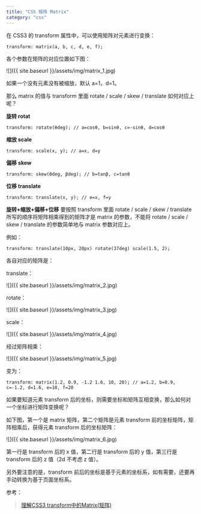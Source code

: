```yaml
---
title: "CSS 矩阵 Matrix"
category: "css"
---
```


在 CSS3 的 transform 属性中，可以使用矩阵对元素进行变换：

```
transform: matrix(a, b, c, d, e, f);
```

各个参数在矩阵的对应位置如下图：

![]({{ site.baseurl }}/assets/img/matrix_1.jpg)

如果一个没有元素没有被缩放，默认 a=1，d=1。

 那么 matrix 的值与 transform 里面 rotate / scale / skew / translate 如何对应上呢？

**旋转 rotat**
```
transform: rotate(θdeg); // a=cosθ, b=sinθ, c=-sinθ, d=cosθ
```

**缩放 scale**
```
transform: scale(x, y); // a=x, d=y
```

**偏移 skew**
```
transform: skew(θdeg, βdeg); // b=tanβ, c=tanθ
```

**位移 translate**
```
transform: translate(x, y); // e=x, f=y
```

**旋转+缩放+偏移+位移**
要按照 transform 里面 rotate / scale / skew / translate 所写的顺序将矩阵相乘得到的矩阵才是 matrix 的参数，不能将 rotate / scale / skew / translate 的参数简单地与 matrix 参数对应上。

例如：

```
transform: translate(10px, 20px) rotate(37deg) scale(1.5, 2);
```

各自对应的矩阵是：

translate：

![]({{ site.baseurl }}/assets/img/matrix_2.jpg)

rotate：

![]({{ site.baseurl }}/assets/img/matrix_3.jpg)

scale：

![]({{ site.baseurl }}/assets/img/matrix_4.jpg)

经过矩阵相乘：

![]({{ site.baseurl }}/assets/img/matrix_5.jpg)

变为：

```
transform: matrix(1.2, 0.9, -1.2 1.6, 10, 20); // a=1.2, b=0.9, c=-1.2, d=1.6, e=10, f=20
```

如果要知道元素 transform 后的坐标，则需要坐标和矩阵互相变换，那么如何对一个坐标进行矩阵变换呢？

如下图，第一个是 matrix 矩阵，第二个矩阵是元素 transform 前的坐标矩阵，矩阵相乘后，获得元素 transform 后的坐标矩阵：

![]({{ site.baseurl }}/assets/img/matrix_6.jpg)

第一行是 transform 后的 x 值，第二行是 transform 后的 y 值，第三行是 transform 后的 z 值（2d 不考虑 z 值）。

另外要注意的是，transform 前后的坐标是基于元素的坐标系，如有需要，还要再手动转换为基于页面坐标系。

参考：

> [理解CSS3 transform中的Matrix(矩阵)](http://www.zhangxinxu.com/wordpress/2012/06/css3-transform-matrix-%E7%9F%A9%E9%98%B5/)  
